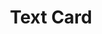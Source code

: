 ---
layout: pattern
categories: [patterns, card]
title: Text Card
type: [detail-page]
permalink: /patterns/card/card-text/
description: |
overview:

usa-link:
cards:
  - title: Card 1
    content: card 1 content
    button: Learn more about card 1
yml: |
  
  cards:
  - title: Card 1
    content: card 1 content
    button: Learn more about card 1

jekyll: |

  "{% include patterns/card/card-text-jk.md %}"
### Paths to view design and code... 
## designimg: can be used to show an image of the design until a coded version can be created. The htmlpath & csspath should be located in the pattens folder. Read more about creating coded components in /docs/creating-patterns 
# designimg: 
htmlpath: patterns/card/card-text.md
csspath: patterns/card/index.scss
---
